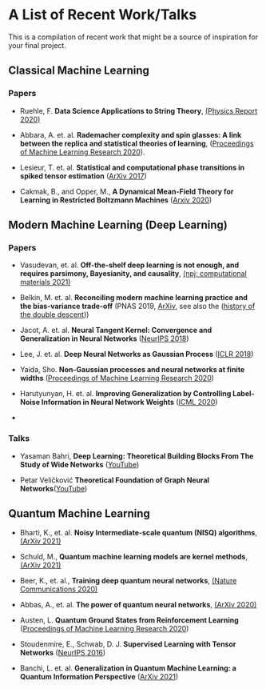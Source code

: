 # A List of Recent Work/Talks

This is a compilation of recent work that might be a source of inspiration for your final project.

## Classical Machine Learning

### Papers

* Ruehle, F. **Data Science Applications to String Theory**, [(Physics Report 2020)](https://www.sciencedirect.com/science/article/pii/S0370157319303072)

* Abbara, A. et. al. **Rademacher complexity and spin glasses: A link between the replica and statistical theories of learning**, ([Proceedings of Machine Learning Research 2020](https://cloud.math.princeton.edu/index.php/s/zakSjPtSxPqw62A)).

* Lesieur, T. et. al. **Statistical and computational phase transitions in spiked tensor estimation** ([ArXiv 2017](https://arxiv.org/abs/1701.08010))

* Cakmak, B., and Opper, M., **A Dynamical Mean-Field Theory for Learning in Restricted Boltzmann Machines** ([Arxiv 2020](https://arxiv.org/pdf/2005.01560.pdf))


## Modern Machine Learning (Deep Learning)

### Papers
* Vasudevan, et. al. **Off-the-shelf deep learning is not enough, and requires parsimony, Bayesianity, and causality**, [(npj: computational materials 2021)](https://www.nature.com/articles/s41524-020-00487-0?fbclid=IwAR1rW_RQPSkekx6Rvtik184RYuiwGGBvYpBCZCUdsWSxIFvu3_RtaQoLe74)

* Belkin, M. et. al. **Reconciling modern machine learning practice and the bias-variance trade-off** (PNAS 2019, [ArXiv](https://arxiv.org/abs/1812.11118), see also the ([history of the double descent](https://www.pnas.org/content/117/20/10625)))

* Jacot, A. et. al. **Neural Tangent Kernel: Convergence and Generalization in Neural Networks** ([NeurIPS 2018](https://proceedings.neurips.cc/paper/2018/file/5a4be1fa34e62bb8a6ec6b91d2462f5a-Paper.pdf))

* Lee, J. et. al. **Deep Neural Networks as Gaussian Process** ([ICLR 2018](https://openreview.net/pdf?id=B1EA-M-0Z))

* Yaida, Sho. **Non-Gaussian processes and neural networks at finite widths** ([Proceedings of Machine Learning Research 2020](https://cloud.math.princeton.edu/index.php/s/PF8g28ctpEcp3Ne))

* Harutyunyan, H. et. al. **Improving Generalization by Controlling Label-Noise Information in Neural Network Weights** ([ICML 2020](https://arxiv.org/pdf/2002.07933.pdf))
* 
### Talks

* Yasaman Bahri, **Deep Learning: Theoretical Building Blocks From The Study of Wide Networks** ([YouTube](https://www.youtube.com/watch?v=xIo5er6jR9U&feature=youtu.be))

* Petar Veličković **Theoretical Foundation of Graph Neural Networks**([YouTube](https://www.youtube.com/watch?v=uF53xsT7mjc&fbclid=IwAR38jrgmtANdzvNPZCLFUGrGymNcC64kZ74QYe3PpuK7dfbq06PXStGI9lI))

## Quantum Machine Learning

* Bharti, K., et. al. **Noisy Intermediate-scale quantum (NISQ) algorithms**, [(ArXiv 2021)](https://arxiv.org/pdf/2101.08448.pdf)

* Schuld, M., **Quantum machine learning models are kernel methods**, [(ArXiv 2021)](https://arxiv.org/abs/2101.11020)

* Beer, K., et. al., **Training deep quantum neural networks**, [(Nature Communications 2020)](https://www.nature.com/articles/s41467-020-14454-2)

* Abbas, A., et. al. **The power of quantum neural networks**, [(ArXiv 2020)](https://arxiv.org/abs/2011.00027)

* Austen, L. **Quantum Ground States from Reinforcement Learning** ([Proceedings of Machine Learning Research 2020](https://cloud.math.princeton.edu/index.php/s/o2qtK9f3GtYDQ9L))

* Stoudenmire, E., Schwab, D. J. **Supervised Learning with Tensor Networks** ([NeurIPS 2016](https://papers.nips.cc/paper/2016/hash/5314b9674c86e3f9d1ba25ef9bb32895-Abstract.html))

* Banchi, L. et. al. **Generalization in Quantum Machine Learning: a Quantum Information Perspective** ([ArXiv 2021](https://arxiv.org/pdf/2102.08991.pdf))
